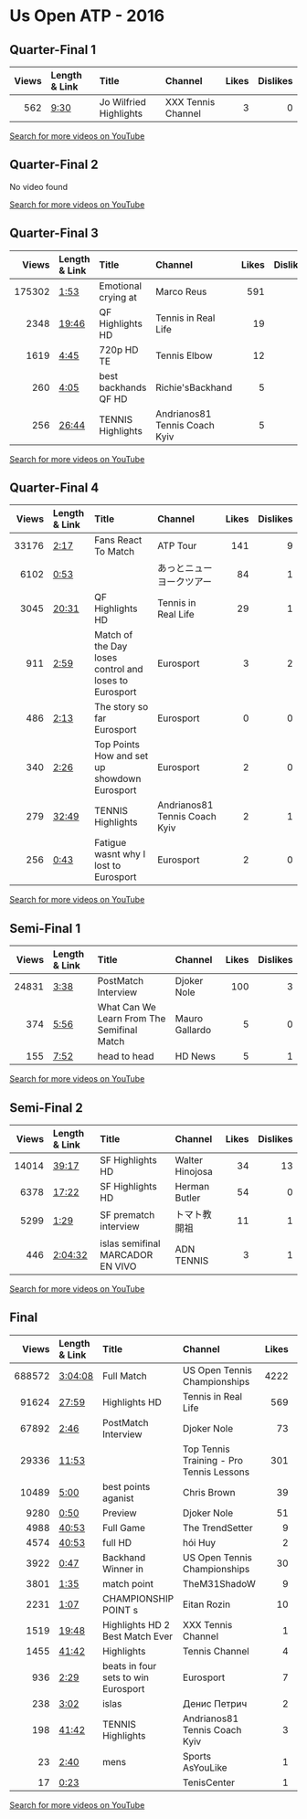 
# Us Open ATP - 2016
    
## Quarter-Final 1
|   Views | Length & Link                                       | Title                   | Channel            |   Likes |   Dislikes |
|--------:|:----------------------------------------------------|:------------------------|:-------------------|--------:|-----------:|
|     562 | [9:30](https://www.youtube.com/watch?v=eVo08BW6dzc) | Jo Wilfried  Highlights | XXX Tennis Channel |       3 |          0 |

[Search for more videos on YouTube](https://www.youtube.com/results?search_query=%22us+open%22+%22Djokovic%22+%22Tsonga%22+%222016%22+%22highlights%22)     

## Quarter-Final 2
No video found

[Search for more videos on YouTube](https://www.youtube.com/results?search_query=%22us+open%22+%22Monfils%22+%22Pouille%22+%222016%22+%22highlights%22)     

## Quarter-Final 3
|   Views | Length & Link                                        | Title                      | Channel                       |   Likes |   Dislikes |
|--------:|:-----------------------------------------------------|:---------------------------|:------------------------------|--------:|-----------:|
|  175302 | [1:53](https://www.youtube.com/watch?v=jsh4hhhF9X0)  | Emotional crying at        | Marco Reus                    |     591 |         26 |
|    2348 | [19:46](https://www.youtube.com/watch?v=_B7LdbizNDg) | QF Highlights HD           | Tennis in Real Life           |      19 |          1 |
|    1619 | [4:45](https://www.youtube.com/watch?v=b-Dciigc6wI)  | 720p HD  TE                | Tennis Elbow                  |      12 |          3 |
|     260 | [4:05](https://www.youtube.com/watch?v=rsqEQLJHfDM)  | best backhands       QF HD | Richie'sBackhand              |       5 |          0 |
|     256 | [26:44](https://www.youtube.com/watch?v=He1HpQ6F7fw) | TENNIS          Highlights | Andrianos81 Tennis Coach Kyiv |       5 |          0 |

[Search for more videos on YouTube](https://www.youtube.com/results?search_query=%22us+open%22+%22Wawrinka%22+%22Potro%22+%222016%22+%22highlights%22)     

## Quarter-Final 4
|   Views | Length & Link                                        | Title                                                       | Channel                       |   Likes |   Dislikes |
|--------:|:-----------------------------------------------------|:------------------------------------------------------------|:------------------------------|--------:|-----------:|
|   33176 | [2:17](https://www.youtube.com/watch?v=NGAGAsnA3sQ)  | Fans React To    Match                                      | ATP Tour                      |     141 |          9 |
|    6102 | [0:53](https://www.youtube.com/watch?v=nas3BUazqrY)  |                                                             | あっとニューヨークツアー      |      84 |          1 |
|    3045 | [20:31](https://www.youtube.com/watch?v=iNJNsgj2dZI) | QF Highlights HD                                            | Tennis in Real Life           |      29 |          1 |
|     911 | [2:59](https://www.youtube.com/watch?v=QudEabfshXA)  | Match of the Day  loses control and loses to      Eurosport | Eurosport                     |       3 |          2 |
|     486 | [2:13](https://www.youtube.com/watch?v=hdabg5QR4pA)  | The story so far     Eurosport                              | Eurosport                     |       0 |          0 |
|     340 | [2:26](https://www.youtube.com/watch?v=lUQUqGBMpdg)  | Top Points How  and  set up  showdown     Eurosport         | Eurosport                     |       2 |          0 |
|     279 | [32:49](https://www.youtube.com/watch?v=QLLwtrZJyhw) | TENNIS        Highlights                                    | Andrianos81 Tennis Coach Kyiv |       2 |          1 |
|     256 | [0:43](https://www.youtube.com/watch?v=JLXRX40khEs)  | Fatigue wasnt why I lost to      Eurosport                  | Eurosport                     |       2 |          0 |

[Search for more videos on YouTube](https://www.youtube.com/results?search_query=%22us+open%22+%22Nishikori%22+%22Murray%22+%222016%22+%22highlights%22)     

## Semi-Final 1
|   Views | Length & Link                                       | Title                                         | Channel        |   Likes |   Dislikes |
|--------:|:----------------------------------------------------|:----------------------------------------------|:---------------|--------:|-----------:|
|   24831 | [3:38](https://www.youtube.com/watch?v=8dq8ehSvbys) | PostMatch Interview                           | Djoker Nole    |     100 |          3 |
|     374 | [5:56](https://www.youtube.com/watch?v=IcKQCQkWugY) | What Can We Learn From The    Semifinal Match | Mauro Gallardo |       5 |          0 |
|     155 | [7:52](https://www.youtube.com/watch?v=OE8Xiy9-NP0) | head to head                                  | HD News        |       5 |          1 |

[Search for more videos on YouTube](https://www.youtube.com/results?search_query=%22us+open%22+%22Djokovic%22+%22Monfils%22+%222016%22+%22highlights%22)     

## Semi-Final 2
|   Views | Length & Link                                          | Title                                | Channel         |   Likes |   Dislikes |
|--------:|:-------------------------------------------------------|:-------------------------------------|:----------------|--------:|-----------:|
|   14014 | [39:17](https://www.youtube.com/watch?v=BikU5BK1hi8)   | SF  Highlights HD                    | Walter Hinojosa |      34 |         13 |
|    6378 | [17:22](https://www.youtube.com/watch?v=QhFeAkbrqlw)   | SF Highlights HD                     | Herman Butler   |      54 |          0 |
|    5299 | [1:29](https://www.youtube.com/watch?v=FX7vRBq__to)    | SF prematch interview                | トマト教開祖    |      11 |          1 |
|     446 | [2:04:32](https://www.youtube.com/watch?v=cmumwxc4qjw) | islas   semifinal   MARCADOR EN VIVO | ADN TENNIS      |       3 |          1 |

[Search for more videos on YouTube](https://www.youtube.com/results?search_query=%22us+open%22+%22Wawrinka%22+%22Nishikori%22+%222016%22+%22highlights%22)     

## Final
|   Views | Length & Link                                          | Title                                   | Channel                                  |   Likes |   Dislikes |
|--------:|:-------------------------------------------------------|:----------------------------------------|:-----------------------------------------|--------:|-----------:|
|  688572 | [3:04:08](https://www.youtube.com/watch?v=KfhlYB6eL4c) | Full Match                              | US Open Tennis Championships             |    4222 |        179 |
|   91624 | [27:59](https://www.youtube.com/watch?v=CocWF0f6RmE)   | Highlights HD                           | Tennis in Real Life                      |     569 |         15 |
|   67892 | [2:46](https://www.youtube.com/watch?v=_8Yv47Xwi1Q)    | PostMatch Interview                     | Djoker Nole                              |      73 |         36 |
|   29336 | [11:53](https://www.youtube.com/watch?v=85QQXBf7zd0)   |                                         | Top Tennis Training - Pro Tennis Lessons |     301 |         41 |
|   10489 | [5:00](https://www.youtube.com/watch?v=WJPLKXZdkPA)    | best points aganist                     | Chris Brown                              |      39 |          5 |
|    9280 | [0:50](https://www.youtube.com/watch?v=HJvcjGi9ggE)    | Preview                                 | Djoker Nole                              |      51 |          2 |
|    4988 | [40:53](https://www.youtube.com/watch?v=nOsCdNAdD2U)   | Full Game                               | The TrendSetter                          |       9 |          1 |
|    4574 | [40:53](https://www.youtube.com/watch?v=YzJRcEN3P7M)   | full HD                                 | hói Huy                                  |       2 |          1 |
|    3922 | [0:47](https://www.youtube.com/watch?v=QRLsLbg0mEU)    | Backhand Winner in                      | US Open Tennis Championships             |      30 |          0 |
|    3801 | [1:35](https://www.youtube.com/watch?v=MWVouQmpV7o)    | match point                             | TheM31ShadoW                             |       9 |          3 |
|    2231 | [1:07](https://www.youtube.com/watch?v=UgYzPKnCQvk)    | CHAMPIONSHIP POINT  s                   | Eitan Rozin                              |      10 |          2 |
|    1519 | [19:48](https://www.youtube.com/watch?v=W8xkTqh7MUU)   | Highlights HD 2   Best Match Ever       | XXX Tennis Channel                       |       1 |          0 |
|    1455 | [41:42](https://www.youtube.com/watch?v=2wVC9xbz9ds)   | Highlights                              | Tennis Channel                           |       4 |          0 |
|     936 | [2:29](https://www.youtube.com/watch?v=HprIXyhaqeU)    | beats  in four sets to win    Eurosport | Eurosport                                |       7 |          0 |
|     238 | [3:02](https://www.youtube.com/watch?v=xSgMFxGwjWY)    | islas                                   | Денис Петрич                             |       2 |          0 |
|     198 | [41:42](https://www.youtube.com/watch?v=OEHD1mF43BI)   | TENNIS   Highlights                     | Andrianos81 Tennis Coach Kyiv            |       3 |          0 |
|      23 | [2:40](https://www.youtube.com/watch?v=vme_HWrMLEE)    | mens                                    | Sports AsYouLike                         |       1 |          0 |
|      17 | [0:23](https://www.youtube.com/watch?v=cvuHebo9-yI)    |                                         | TenisCenter                              |       1 |          0 |

[Search for more videos on YouTube](https://www.youtube.com/results?search_query=%22us+open%22+%22Wawrinka%22+%22Djokovic%22+%222016%22+%22highlights%22)     
